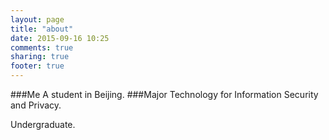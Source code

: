 ```yaml
---
layout: page
title: "about"
date: 2015-09-16 10:25
comments: true
sharing: true
footer: true
---
```

###Me
A student in Beijing.
###Major
Technology for Information Security and Privacy.

Undergraduate.


